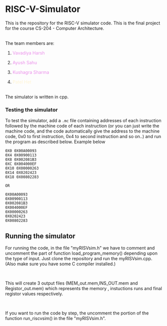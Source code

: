 # RISC-V-Simulator

This is the repository for the RISC-V simulator code.
This is the final project for the course CS-204 - Computer Architecture.

<br> 
The team members are:
<br>

1. <p style="color:#EA8FEA;"> Vavadiya Harsh </p>
2. <p style="color:#EA8FEA;"> Ayush Sahu </p>
3. <p style="color:#EA8FEA;"> Kushagra Sharma </p>
4. <p style="color:#FFF4D2;"> Patel Het </p>

<br>
The simulator is written in cpp.

<br>

### Testing the simulator
To test the simulator, add a `.mc` file containing addresses of each instruction followed by the machine code of each instruction (or you can just write the machine code, and the code automatically give the address to the machine code, 0x0 to first instruction, 0x4 to second instruction and so on..) and run the program as described below. Example below

```
0X0 0X00A00093
0X4 0X00900113
0X8 0X002081B3
0XC 0X004000EF
0X10 0X00000263
0X14 0X0202423
0X18 0X00802283

OR

0X00A00093
0X00900113
0X002081B3
0X004000EF
0X00000263
0X0202423
0X00802283
```
## Running the simulator
For running the code, in the file "myRISVsim.h" we have to comment and uncomment the part of function load_program_memory() depending upon the type of input. Just clone the repository and run the myRISVsim.cpp. (Also make sure you have some C compiler installed.) 

<br>

This will create 3 output files (MEM_out.mem,INS_OUT.mem and Registor_out.mem) which represents the memory , instuctions runs and final registor values respectively.

<br>

If you want to run the code by step, the uncomment the portion of the function run_riscvsim() in the file "myRISVsim.h".
